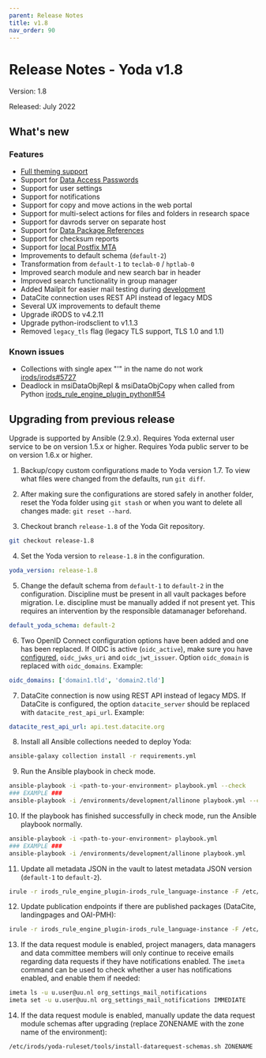 ```yaml
---
parent: Release Notes
title: v1.8
nav_order: 90
---
```

# Release Notes - Yoda v1.8

Version: 1.8

Released: July 2022

## What's new
### Features
- [Full theming support](../design/overview/theme-packages.md)
- Support for [Data Access Passwords](../design/overview/authentication.md)
- Support for user settings
- Support for notifications
- Support for copy and move actions in the web portal
- Support for multi-select actions for files and folders in research space
- Support for davrods server on separate host
- Support for [Data Package References](../design/overview/data_package_reference.md)
- Support for checksum reports
- Support for [local Postfix MTA](../administration/local-postfix-mta.md)
- Improvements to default schema (`default-2`)
- Transformation from `default-1` to `teclab-0` / `hptlab-0`
- Improved search module and new search bar in header
- Improved search functionality in group manager
- Added Mailpit for easier mail testing during [development](../development/development-tips.md)
- DataCite connection uses REST API instead of legacy MDS
- Several UX improvements to default theme
- Upgrade iRODS to v4.2.11
- Upgrade python-irodsclient to v1.1.3
- Removed `legacy_tls` flag (legacy TLS support, TLS 1.0 and 1.1)

### Known issues
- Collections with single apex "'" in the name do not work [irods/irods#5727](https://github.com/irods/irods/issues/5727)
- Deadlock in msiDataObjRepl & msiDataObjCopy when called from Python [irods_rule_engine_plugin_python#54](https://github.com/irods/irods_rule_engine_plugin_python/issues/54)

## Upgrading from previous release
Upgrade is supported by Ansible (2.9.x).
Requires Yoda external user service to be on version 1.5.x or higher.
Requires Yoda public server to be on version 1.6.x or higher.

1. Backup/copy custom configurations made to Yoda version 1.7.
To view what files were changed from the defaults, run `git diff`.

2. After making sure the configurations are stored safely in another folder, reset the Yoda folder using `git stash` or when you want to delete all changes made: `git reset --hard`.

3. Checkout branch `release-1.8` of the Yoda Git repository.
```bash
git checkout release-1.8
```

4. Set the Yoda version to `release-1.8` in the configuration.
```yaml
yoda_version: release-1.8
```

5. Change the default schema from `default-1` to `default-2` in the configuration.
Discipline must be present in all vault packages before migration.
I.e. discipline must be manually added if not present yet.
This requires an intervention by the responsible datamanager beforehand.
```yaml
default_yoda_schema: default-2
```

6. Two OpenID Connect configuration options have been added and one has been replaced. If OIDC is active (`oidc_active`), make sure you have [configured](../administration/configuring-openidc.md), `oidc_jwks_uri` and `oidc_jwt_issuer`. Option `oidc_domain` is replaced with `oidc_domains`. Example:
```yaml
oidc_domains: ['domain1.tld', 'domain2.tld']
```

7. DataCite connection is now using REST API instead of legacy MDS. If DataCite is configured, the option `datacite_server` should be replaced with `datacite_rest_api_url`. Example:
```yaml
datacite_rest_api_url: api.test.datacite.org
```

8. Install all Ansible collections needed to deploy Yoda:
```bash
ansible-galaxy collection install -r requirements.yml
```

9. Run the Ansible playbook in check mode.
```bash
ansible-playbook -i <path-to-your-environment> playbook.yml --check
### EXAMPLE ###
ansible-playbook -i /environments/development/allinone playbook.yml --check
```

10. If the playbook has finished successfully in check mode, run the Ansible playbook normally.
```bash
ansible-playbook -i <path-to-your-environment> playbook.yml
### EXAMPLE ###
ansible-playbook -i /environments/development/allinone playbook.yml
```

11. Update all metadata JSON in the vault to latest metadata JSON version (`default-1` to `default-2`).
```bash
irule -r irods_rule_engine_plugin-irods_rule_language-instance -F /etc/irods/yoda-ruleset/tools/check-metadata-for-schema-updates.r
```

12. Update publication endpoints if there are published packages (DataCite, landingpages and OAI-PMH):
```bash
irule -r irods_rule_engine_plugin-irods_rule_language-instance -F /etc/irods/yoda-ruleset/tools/update-publications.r
```

13. If the data request module is enabled, project managers, data managers and data committee members will only continue
    to receive emails regarding data requests if they have notifications enabled. The `imeta` command can be used to check
    whether a user has notifications enabled, and enable them if needed:

```bash
imeta ls -u u.user@uu.nl org_settings_mail_notifications
imeta set -u u.user@uu.nl org_settings_mail_notifications IMMEDIATE
```

14. If the data request module is enabled, manually update the data request module schemas after upgrading (replace ZONENAME with the zone name of the environment):

```bash
/etc/irods/yoda-ruleset/tools/install-datarequest-schemas.sh ZONENAME
```

